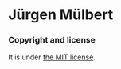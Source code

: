 # Jürgen Mülbert

### Copyright and license

It is under [the MIT license][license].

[license]: https://github.com/jmuelbert/jmuelbert.github.io/blob/main/LICENSE